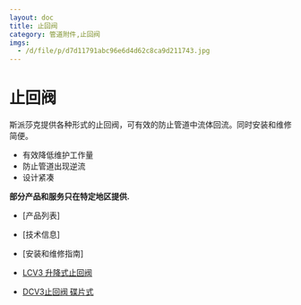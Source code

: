 ```yaml
---
layout: doc
title: 止回阀
category: 管道附件,止回阀
imgs:
  - /d/file/p/d7d11791abc96e6d4d62c8ca9d211743.jpg
---
```


# 止回阀

斯派莎克提供各种形式的止回阀，可有效的防止管道中流体回流。同时安装和维修简便。

- 有效降低维护工作量
- 防止管道出现逆流
- 设计紧凑

**部分产品和服务只在特定地区提供.**

- [产品列表]
- [技术信息]
- [安装和维修指南]

- [LCV3 升降式止回阀](/check-valves/LCV3.html 'LCV3 升降式止回阀')
- [DCV3止回阀 碟片式](/check-valves/DCV3.html 'DCV3止回阀 碟片式')
